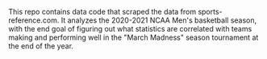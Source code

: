 This repo contains data code that scraped the data from sports-reference.com. It analyzes the 2020-2021 NCAA Men's basketball season, with the end goal of figuring out what statistics are correlated with teams making and performing well in the "March Madness" season tournament at the end of the year.
